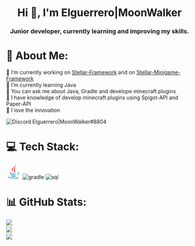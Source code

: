 <h1 align="center">Hi 👋, I'm Elguerrero|MoonWalker</h1>
<h3 align="center">Junior developer, currently learning and improving my skills.</h3>

# 💫 About Me:
🔭 I’m currently working on [Stellar-Framework](https://github.com/Elguerrero11/Stellar-Framework) and on [Stellar-Minigame-Framework](https://github.com/Elguerrero11/Stellar-Minigame-Framework)<br>
🌱 I’m currently learning Java<br>
💬 You can ask me about Java, Gradle and develope minecraft plugins<br>
📗 I have knowledge of develop minecraft plugins using Spigot-API and Paper-API<br>
🚀 I love the innovation<br>


![Discord](https://img.shields.io/badge/Discord-%237289DA.svg?logo=discord&logoColor=white)  Elguerrero|MoonWalker#8804

# 💻 Tech Stack:
<p> 
    <img src="https://raw.githubusercontent.com/devicons/devicon/master/icons/java/java-original.svg" alt="java" width="40" height="40"/>
    <img src="https://imgs.search.brave.com/xaiwRMZt_NxhT2lTZ0dOY-U5grbHGtDOEVtrcH7doMM/rs:fit:924:638:1/g:ce/aHR0cHM6Ly9kd2ds/b2dvLmNvbS93cC1j/b250ZW50L3VwbG9h/ZHMvMjAxNy8xMi9H/cmFkbGVfbG9nb18w/Mi5wbmc" alt="gradle" width="40" height="40"/> 
    <img src="https://external-content.duckduckgo.com/iu/?u=https%3A%2F%2Fwww.daniviana.com%2Fimgs%2Ficons%2FSQL%2520Icon.png&f=1&nofb=1&ipt=aafd8a79003edc9743b9b2b27bf766c65c3fa777e393cf896e734d8db8e17f5f&ipo=images" alt="sql" width="40" height="40"/> 
</p>


# 📊 GitHub Stats:
![](https://github-readme-stats-61qdveq2j-fanwangm.vercel.app/api?username=Elguerrero11&theme=tokyonight&hide_border=false&include_all_commits=true&count_private=true)<br/>
![](https://github-readme-stats-61qdveq2j-fanwangm.vercel.app/github-readme-streak-stats/?user=Elguerrero11&theme=tokyonight&hide_border=false)<br/>
![](https://github-readme-stats-61qdveq2j-fanwangm.vercel.app/api/top-langs/?username=Elguerrero11&theme=tokyonight&hide_border=false&include_all_commits=true&count_private=true&layout=compact)<br/>

</center>

<!-- Proudly created with GPRM ( https://gprm.itsvg.in ) -->

